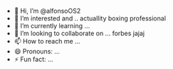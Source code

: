 - 👋 Hi, I’m @alfonsoOS2
- 👀 I’m interested  and .. actuallity boxing professional
- 🌱 I’m currently learning ...
- 💞️ I’m looking to collaborate on ... forbes jajaj
- 📫 How to reach me ...
- 😄 Pronouns: ...
- ⚡ Fun fact: ...

<!---
alfonsoOS2/alfonsoOS2 is a ✨ special ✨ repository because its `README.md` (this file) appears on your GitHub profile.
You can click the Preview link to take a look at your changes.
--->
